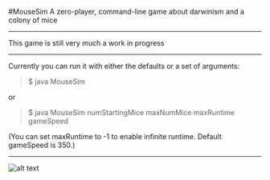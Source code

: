 #MouseSim
A zero-player, command-line game about darwinism and a colony of mice

---

This game is still very much a work in progress

---

Currently you can run it with either the defaults or a set of arguments:

> $ java MouseSim

or

> $ java MouseSim numStartingMice maxNumMice maxRuntime gameSpeed


(You can set maxRuntime to -1 to enable infinite runtime. Default gameSpeed is 350.)

---

![alt text](https://www.buckyoung.com/mousesim/mousesim.png "MouseSim Screenshot")